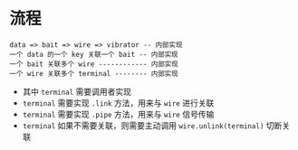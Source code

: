 
# 流程
```$xslt
data => bait => wire => vibrator -- 内部实现
一个 data 的一个 key 关联一个 bait -- 内部实现
一个 bait 关联多个 wire ------------ 内部实现
一个 wire 关联多个 terminal -------- 内部实现
```

- 其中 `terminal` 需要调用者实现
- `terminal` 需要实现 `.link` 方法，用来与 `wire` 进行关联
- `terminal` 需要实现 `.pipe` 方法，用来与 `wire` 信号传输
- `terminal` 如果不需要关联，则需要主动调用 `wire.unlink(terminal)` 切断关联
